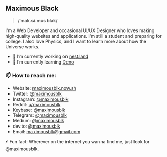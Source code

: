 ## Maximous Black

> **/ˈmak.si.mus blak/**

I'm a Web Developer and occasional UI/UX Designer who loves making high-quality websites and applications. I'm still a student and preparing for college. I also love Physics, and I want to learn more about how the Universe works.

- 🔭 I’m currently working on [nest.land](https://nest.land/)
- 🌱 I’m currently learning [Deno](https://deno.land/)

### 📫 How to reach me:

- Website: [maximousblk.now.sh](https://maximousblk.now.sh/)
- Twitter: [@maximousblk](https://twitter.com/maximousblk)
- Instagram: [@maximousblk](https://instagram.com/maximousblk)
- Reddit: [u/maximousblk](http://reddit.com/u/maximousblk)
- Keybase: [@maximousblk](https://keybase.io/maximousblk)
- Telegram: [@maximousblk](https://t.me/maximousblk)
- Medium: [@maximousblk](https://medium.com/@maximousblk)
- dev.to: [@maximousblk](https://dev.to/maximousblk)
- Email: [maximousblk@gmail.com](mailto:maximousblk@gmail.com)

⚡ Fun fact: Wherever on the internet you wanna find me, just look for @maximousblk.
